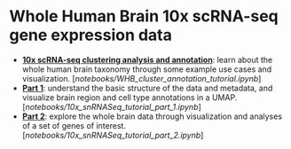 # Whole Human Brain 10x scRNA-seq gene expression data

* [**10x scRNA-seq clustering analysis and annotation**](../notebooks/WHB_cluster_annotation_tutorial.ipynb):
  learn about the whole human brain taxonomy through some example use cases and
  visualization.
[*notebooks/WHB_cluster_annotation_tutorial.ipynb*]
* [**Part 1**](../notebooks/WHB-10x_snRNASeq_tutorial_part_1.ipynb): understand the basic structure of the data and metadata, and visualize brain region and cell type annotations in a UMAP.
[*notebooks/10x_snRNASeq_tutorial_part_1.ipynb*]
* [**Part 2**](../notebooks/WHB-10x_snRNASeq_tutorial_part_2.ipynb): explore
  the whole brain data through visualization and analyses of a set of genes of
  interest.
[*notebooks/10x_snRNASeq_tutorial_part_2.ipynb*]
